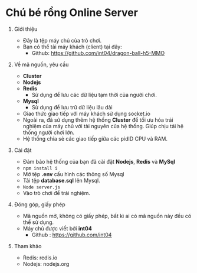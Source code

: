 # Chú bé rồng Online Server

1. Giới thiệu
    - Đây là tệp máy chủ của trò chơi.
    - Bạn có thể tải máy khách (client) tại đây:
        + Github: https://github.com/int04/dragon-ball-h5-MMO


2. Về mã nguồn, yêu cầu
    - **Cluster**
    - **Nodejs**
    - **Redis**
        + Sử dụng để lưu các dữ liệu tạm thời của người chơi.
    - **Mysql**
        + Sử dụng để lưu trữ dữ liệu lâu dài
    - Giao thức giao tiếp với máy khách sử dụng socket.io
    - Ngoài ra, đã sử dụng thêm hệ thống **Cluster** để tối ưu hóa trải nghiệm của máy chủ với tài nguyên của hệ thống. Giúp chịu tải hệ thống người chơi lớn.
    - Hệ thống chia sẻ các giao tiếp giữa các pidID CPU và RAM.
    
3. Cài đặt
    - Đảm bảo hệ thống của bạn đã cài đặt **Nodejs**, **Redis** và **MySql**
    - `npm install i`
    - Mở tệp **.env** cấu hình các thông số Mysql
    - Tải tệp **database.sql** lên Mysql.
    - `Node server.js`
    - Vào trò chơi để trải nghiệm.

4. Đóng góp, giấy phép
    - Mã nguồn mở, không có giấy phép, bất kì ai có mã nguồn này đều có thể sử dụng.
    - Máy chủ được viết bởi **int04**
        + Github : https://github.com/int04

5. Tham khảo
    - Redis: redis.io
    - Nodejs: nodejs.org
